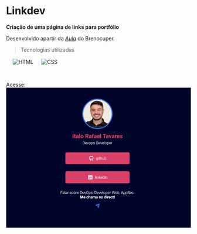 <h1>Linkdev</h1>

<p><strong>Criação de uma página de links para portfólio</strong></p>
<p>Desenvolvido apartir da <a href="https://brenocuper.com/parabens-aula-pagina-links/"><em>Aula</em></a> do Brenocuper.</p>

> Tecnologias utilizadas
<p>
&emsp; <img align="center" alt="HTML" height="30" width="40" src="https://cdn.jsdelivr.net/gh/devicons/devicon/icons/html5/html5-original.svg"> &emsp;
<img align="center" alt="CSS" height="30" width="40" src="https://cdn.jsdelivr.net/gh/devicons/devicon/icons/css3/css3-original.svg">
</p><br>

<p>Acesse: <a href="https://italorafaeltavares.github.io/linkdev/" target=_blank><img align="center" alt="banner" src="./img/banner.png" whidth=300></a></p>


